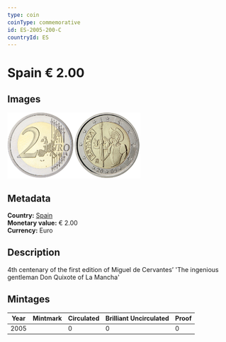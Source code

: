 ```yaml
---
type: coin
coinType: commemorative
id: ES-2005-200-C
countryId: ES
---
```


# Spain € 2.00

## Images

<img src="../../Images/common-2002-200.png" height="150" alt="Front image"><img src="Images/ES-2005-200.png" height="150" alt="Back image">

## Metadata

**Country:** [Spain](../../Countries/Spain/index.md)\
**Monetary value:** € 2.00\
**Currency:** Euro

## Description
4th centenary of the first edition of Miguel de Cervantes’ 'The ingenious gentleman Don Quixote of La Mancha'

## Mintages

| Year | Mintmark | Circulated | Brilliant Uncirculated | Proof |
| ---- | -------- | ---------- | ---------------------- | ----- |
| 2005 | | 0 | 0 | 0 |
